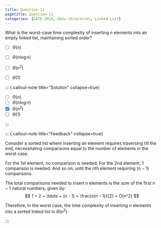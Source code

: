 ```yaml
---
title: Question-11
pagetitle: Question-11
categories: [GATE-2014, Data Structures, Linked List]
---
```


What is the worst-case time complexity of inserting $n$ elements into an empty linked list, maintaining sorted order?


- [ ] $\Theta(n)$
- [ ] $\Theta(n \log n)$
- [ ] $\Theta(n^2)$
- [ ] $\Theta(1)$



::: {.callout-note title="Solution" collapse=true}

- [ ] $\Theta(n)$
- [ ] $\Theta(n \log n)$
- [x] $\Theta(n^2)$
- [ ] $\Theta(1)$

:::



::: {.callout-note title="Feedback" collapse=true}

Consider a sorted list where inserting an element requires traversing till the end, necessitating comparisons equal to the number of elements in the worst case.

For the 1st element, no comparison is needed.
For the 2nd element, 1 comparison is needed.
And so on, until the $n$th element requiring $(n - 1)$ comparisons.

The total comparisons needed to insert $n$ elements is the sum of the first $n - 1$ natural numbers, given by:
$$ 1 + 2 + \ldots + (n - 1) = \frac{n(n - 1)}{2} = O(n^2) $$

Therefore, in the worst case, the time complexity of inserting $n$ elements into a sorted linked list is $\Theta(n^2)$.

:::